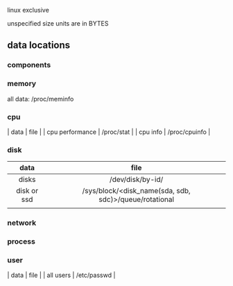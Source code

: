 linux exclusive

unspecified size units are in BYTES



## data locations 
### components

### memory
all data: /proc/meminfo


### cpu
| data        | file           |
|   cpu performance    | /proc/stat  |
|   cpu info    | /proc/cpuinfo  |



### disk
| data        | file           |
|:-------------:|:-------------:|
|    disks   |  /dev/disk/by-id/  |
|    disk or ssd   |  /sys/block/<disk_name(sda, sdb, sdc)>/queue/rotational  |
|       |   |


### network


### process


### user
| data        | file           |
| all users   |  /etc/passwd |

